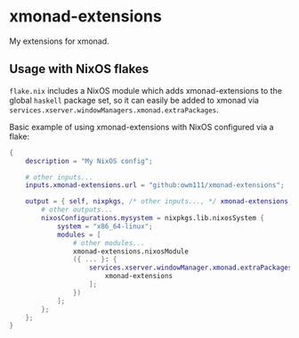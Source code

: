xmonad-extensions
=================

My extensions for xmonad.

Usage with NixOS flakes
-----------------------

`flake.nix` includes a NixOS module which adds xmonad-extensions to the global `haskell` package set, so it can easily be added to xmonad via `services.xserver.windowManagers.xmonad.extraPackages`.

Basic example of using xmonad-extensions with NixOS configured via a flake:

```nix
{
    description = "My NixOS config";

    # other inputs...
    inputs.xmonad-extensions.url = "github:owm111/xmonad-extensions";

    output = { self, nixpkgs, /* other inputs..., */ xmonad-extensions, ... }: {
        # other outputs...
        nixosConfigurations.mysystem = nixpkgs.lib.nixosSystem {
            system = "x86_64-linux";
            modules = [
                # other modules...
                xmonad-extensions.nixosModule
                ({ ... }: {
                    services.xserver.windowManager.xmonad.extraPackages = p: [
                        xmonad-extensions
                    ];
                })
            ];
        };
    };
}
```
